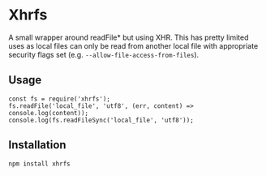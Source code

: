 Xhrfs
=====

A small wrapper around readFile* but using XHR.
This has pretty limited uses as local files can only be read from another local file with appropriate security flags set (e.g. `--allow-file-access-from-files`).

Usage
-----

```
const fs = require('xhrfs');
fs.readFile('local_file', 'utf8', (err, content) => console.log(content));
console.log(fs.readFileSync('local_file', 'utf8'));
```

Installation
------------

```
npm install xhrfs
```
